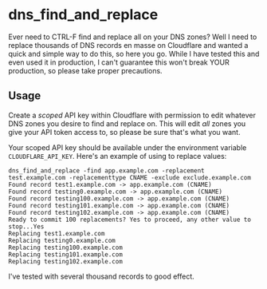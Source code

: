 # dns_find_and_replace

Ever need to CTRL-F find and replace all on your DNS zones? Well I need to replace thousands of DNS records en masse on Cloudflare and wanted a quick and simple way to do this, so here you go. While I have tested this and even used it in production, I can't guarantee this won't break YOUR production, so please take proper precautions.

## Usage
Create a *scoped* API key within Cloudflare with permission to edit whatever DNS zones you desire to find and replace on. This will edit _all_ zones you give your API token access to, so please be sure that's what you want.

Your scoped API key should be available under the environment variable `CLOUDFLARE_API_KEY`.  Here's an example of using to replace values:

```
dns_find_and_replace -find app.example.com -replacement test.example.com -replacementtype CNAME -exclude exclude.example.com
Found record test1.example.com -> app.example.com (CNAME)
Found record testing0.example.com -> app.example.com (CNAME)
Found record testing100.example.com -> app.example.com (CNAME)
Found record testing101.example.com -> app.example.com (CNAME)
Found record testing102.example.com -> app.example.com (CNAME)
Ready to commit 100 replacements? Yes to proceed, any other value to stop...Yes
Replacing test1.example.com
Replacing testing0.example.com
Replacing testing100.example.com
Replacing testing101.example.com
Replacing testing102.example.com
```

I've tested with several thousand records to good effect.
